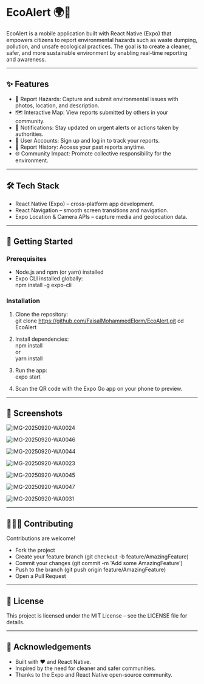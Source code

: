 # EcoAlert 🌍📱

EcoAlert is a mobile application built with React Native (Expo) that empowers citizens to report environmental hazards such as waste dumping, pollution, and unsafe ecological practices. The goal is to create a cleaner, safer, and more sustainable environment by enabling real-time reporting and awareness.

---

## ✨ Features

- 📍 Report Hazards: Capture and submit environmental issues with photos, location, and description.  
- 🗺 Interactive Map: View reports submitted by others in your community.  
- 🔔 Notifications: Stay updated on urgent alerts or actions taken by authorities.  
- 👤 User Accounts: Sign up and log in to track your reports.  
- 📂 Report History: Access your past reports anytime.  
- 🌐 Community Impact: Promote collective responsibility for the environment.  

---

## 🛠 Tech Stack

- React Native (Expo) – cross-platform app development.  
- React Navigation – smooth screen transitions and navigation.   
- Expo Location & Camera APIs – capture media and geolocation data.  

---

## 🚀 Getting Started

### Prerequisites
- Node.js and npm (or yarn) installed  
- Expo CLI installed globally:  
  npm install -g expo-cli

### Installation
1. Clone the repository:  
   git clone https://github.com/FaisalMohammedElorm/EcoAlert.git
   cd EcoAlert

2. Install dependencies:  
   npm install  
   or  
   yarn install  

3. Run the app:  
   expo start  

4. Scan the QR code with the Expo Go app on your phone to preview.  

---

## 📸 Screenshots 


![IMG-20250920-WA0024](https://github.com/user-attachments/assets/007a5329-3c09-49f2-9e8d-b15345b3c295)

![IMG-20250920-WA0046](https://github.com/user-attachments/assets/297e6942-3a2e-462e-bba5-112ae0a03927)

![IMG-20250920-WA0044](https://github.com/user-attachments/assets/c55d78bb-5432-494a-893c-339cd202f450)

![IMG-20250920-WA0023](https://github.com/user-attachments/assets/61131e3a-dc1b-4add-855e-13f1af0613a9)

![IMG-20250920-WA0045](https://github.com/user-attachments/assets/3629a8df-49d8-4f4f-9956-9f9db112afea)

![IMG-20250920-WA0047](https://github.com/user-attachments/assets/945958b1-df7e-45c2-9007-37e39d51d367)

![IMG-20250920-WA0031](https://github.com/user-attachments/assets/67d671d0-5b06-4e00-a35f-1925b0d4d762)


---

## 🧑‍🤝‍🧑 Contributing

Contributions are welcome!  
- Fork the project  
- Create your feature branch (git checkout -b feature/AmazingFeature)  
- Commit your changes (git commit -m 'Add some AmazingFeature')  
- Push to the branch (git push origin feature/AmazingFeature)  
- Open a Pull Request  

---

## 📜 License

This project is licensed under the MIT License – see the LICENSE file for details.  

---

## 🌱 Acknowledgements

- Built with ❤️ and React Native.  
- Inspired by the need for cleaner and safer communities.  
- Thanks to the Expo and React Native open-source community.  
